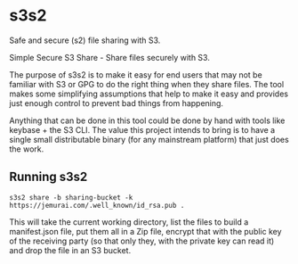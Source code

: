 # s3s2

Safe and secure (s2) file sharing with S3.

Simple Secure S3 Share - Share files securely with S3.

The purpose of s3s2 is to make it easy for end users that may not be familiar with S3 or GPG to do the right thing when they share files.  The tool makes some simplifying assumptions that help to make it easy and provides just enough control to prevent bad things from happening.

Anything that can be done in this tool could be done by hand with tools like keybase + the S3 CLI.  The value this project intends to bring is to have a single small distributable binary (for any mainstream platform) that just does the work.

## Running s3s2

`s3s2 share -b sharing-bucket -k https://jemurai.com/.well_known/id_rsa.pub .`

This will take the current working directory, list the files to build a manifest.json file, put them all in a Zip file, encrypt that with the public key of the receiving party (so that only they, with the private key can read it) and drop the file in an S3 bucket.
